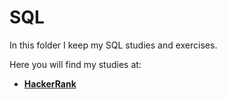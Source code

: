 # SQL

In this folder I keep my SQL studies and exercises.

Here you will find my studies at:

* **[HackerRank](https://github.com/kayckdelfino/public_knowledge_base/tree/main/SQL/HackerRank)**